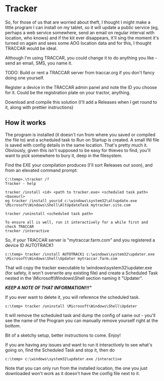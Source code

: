 # Tracker

So, for those of us that are worried about theft, I thought I might make a little program I can install on my tablet, so it will update a public service (eg, perhaps a web service somewhere, send an email on regular interval with location, who knows) and if the kit ever disappears, it'll sing the moment it's turned on again and sees some AOG location data and for this, I thought TRACCAR would be ideal.

Although I'm using TRACCAR, you could change it to do anything you like - send an email, SMS, you name it.

TODO: Build or rent a TRACCAR server from traccar.org if you don't fancy doing one yourself.

Register a device in the TRACCAR admin panel and note the ID you choose for it. Could be the registration plate on your tractor, anything.

Download and compile this solution (I'll add a Releases when I get round to it, along with prettier instructions)


## How it works

The program is installed (it doesn't run from where you saved or compiled the file to) and a scheduled task to Run on Startup is created. A small INI file is saved with config details in the same location. That's pretty much it. Obviously, given this isn't supposed to be easy for thieves to find, you'll want to pick somewhere to bury it, deep in the filesystem.

Find the EXE your compilation produces (I'll sort Releases out soon), and from an elevated command prompt:

    C:\temp>.\tracker /?
    Tracker - help

    tracker /install <id> <path to tracker.exe> <scheduled task path> <baseurl>
    eg tracker /install yourid c:\windows\system32\altupdate.exe \Microsoft\Windows\Shell\AltUpdateTask mytracker.site.com

    tracker /uninstall <scheduled task path>

    To ensure all is well, run it interactively for a while first and check TRACCAR
    tracker /interactive



So, if your TRACCAR server is "mytraccar.farm.com" and you registered a device ID AUTOTRACK1

    c:\temp> tracker /install AUTOTRACK1 c:\windows\system32\updater.exe \Microsoft\Windows\Shell\Updater mytraccar.farm.com

That will copy the tracker executable to \windows\system32\updater.exe (for safety, it won't overwrite any existing file) and create a Scheduled Task nested in the \Microsoft\Windows\Shell section naming it "Updater".

__*KEEP A NOTE OF THAT INFORMATION!!!"*__

If you ever want to delete it, you will reference the scheduled task.

    c:\temp> tracker /uninstall \Microsoft\Windows\Shell\Updater

It will remove the scheduled task and dump the config of same out - you'll see the name of the Program you can manually remove yourself right at the bottom.

Bit of a sketchy setup, better instructions to come. Enjoy!

If you are having any issues and want to run it interactively to see what's going on, find the Scheduled Task and stop it, then do
    
    c:\temp> c:\windows\system32\updater.exe /interactive

Note that you can only run from the installed location, the one you just downloaded won't work as it doesn't have the config file next to it.
